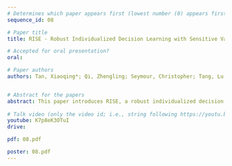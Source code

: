 ```yaml
---
# Determines which paper appears first (lowest number (0) appears first)
sequence_id: 08

# Paper title
title: RISE - Robust Individualized Decision Learning with Sensitive Variables

# Accepted for oral presentation?
oral:

# Paper authors
authors: Tan, Xiaoqing*; Qi, Zhengling; Seymour, Christopher; Tang, Lu


# Abstract for the papers
abstract: This paper introduces RISE, a robust individualized decision learning framework with sensitive variables, where sensitive variables are collectible data and important to the intervention decision, but their inclusion in decision making is prohibited due to reasons such as delayed availability or fairness concerns. The convention is to ignore these sensitive variables in learning decision rules, leading to significant uncertainty and bias. To address this, we propose a decision learning framework to incorporate sensitive variables during offline training but do not include them in the input of the learned decision rule during deployment. Specifically, from a causal perspective, the proposed framework intends to improve the worst-case outcomes of individuals caused by sensitive variables that are unavailable at the time of decision. Unlike most existing literature that uses mean-optimal objectives, the proposed learning framework robustifies sensitive variables via finding a newly defined quantile- or infimum-optimal decision rule for improving the worst-off group among all sensitive variable realizations. The reliable performance of the proposed method is demonstrated through synthetic experiments and three real-data applications.  
 
# Talk video (only the video id; i.e., string following https://youtu.be/)
youtube: K7p8eK3OTuI
drive:

pdf: 08.pdf

poster: 08.pdf
---
```

